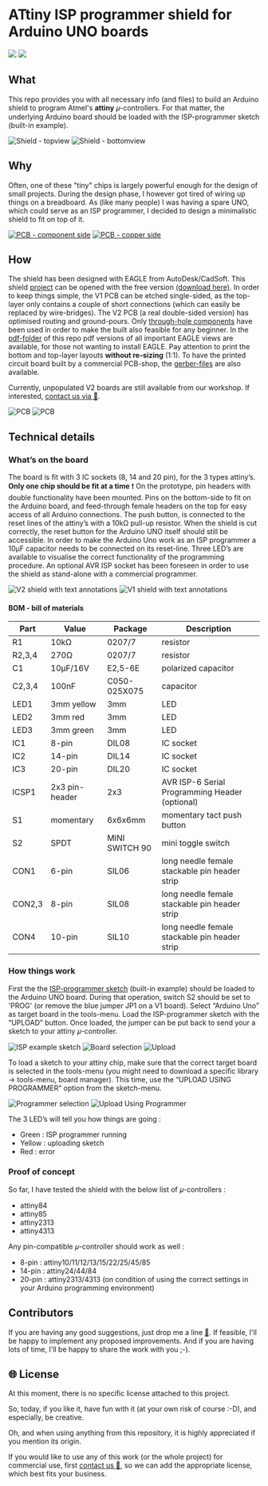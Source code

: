 # ATtiny ISP programmer shield for Arduino UNO boards
![](https://img.shields.io/badge/project%20status-released-green.svg)
![](https://img.shields.io/badge/version-2017/001V02-green.svg)
## What

This repo provides you with all necessary info (and files) to build an Arduino shield to program Atmel's **attiny** 𝜇-controllers. For that matter, the underlying Arduino board should be loaded with the ISP-programmer sketch (built-in example).

![Shield - topview](images/photo-shield_only_top_view.png) ![Shield - bottomview](images/photo-shield_only_bottom_view.png)

## Why

Often, one of these "tiny" chips is largely powerful enough for the design of small projects. During the design phase, I however got tired of wiring up things on a breadboard. As (like many people) I was having a spare UNO, which could serve as an ISP programmer, I decided to design a minimalistic shield to fit on top of it.  

[![PCB - component side](images/component_side-frontal_view-s.png)](images/component_side-frontal_view.png) [![PCB - copper side](images/copper_side-frontal_view-s.png)](images/copper_side-frontal_view.png)

## How

The shield has been designed with EAGLE from AutoDesk/CadSoft. This shield [project](eagle-files/) can be opened with the free version [(download here)](http://www.autodesk.com/products/eagle/free-download). In order to keep things simple, the V1 PCB can be etched single-sided, as the top-layer only contains a couple of short connections (which can easily be replaced by wire-bridges). The V2 PCB (a real double-sided version) has optimised routing and ground-pours. Only [through-hole components](BOM.md) have been used in order to make the built also feasible for any beginner. In the [pdf-folder](pdf-files/) of this repo pdf versions of all important EAGLE views are available, for those not wanting to install EAGLE. Pay attention to print the bottom and top-layer layouts **without re-sizing** (1:1). To have the printed circuit board built by a commercial PCB-shop, the [gerber-files](gerber-files/) are also available.

Currently, unpopulated V2 boards are still available from our workshop. If interested, [contact us via   :email:](http://nostradomus.ddns.net/contactform.html).

![PCB](images/eagle-schematic-s.png) ![PCB](images/eagle-pcb-s.png)

## Technical details

### What’s on the board

The board is fit with 3 IC sockets (8, 14 and 20 pin), for the 3 types attiny’s. **Only one chip should be fit at a time** :exclamation: On the prototype, pin headers with double functionality have been mounted. Pins on the bottom-side to fit on the Arduino board, and feed-through female headers on the top for easy access of all Arduino connections.
The push button, is connected to the reset lines of the attiny’s with a 10kΩ pull-up resistor. When the shield is cut correctly, the reset button for the Arduino UNO itself should still be accessible. In order to make the Arduino Uno work as an ISP programmer a 10µF capacitor needs to be connected on its reset-line.
Three LED’s are available to visualise the correct functionality of the programming procedure.
An optional AVR ISP socket has been foreseen in order to use the shield as stand-alone with a commercial programmer.

![V2 shield with text annotations](images/photo-shield_with_annotations.png) ![V1 shield with text annotations](images/photo-V1-shield_with_annotations.png)

#### BOM - bill of materials

Part | Value | Package | Description  
---- | ----- | ------- | -----------                            
R1     | 10kΩ           | 0207/7         | resistor                                            
R2,3,4 | 270Ω           | 0207/7         | resistor                                            
C1     | 10µF/16V       | E2,5-6E        | polarized capacitor                                 
C2,3,4 | 100nF          | C050-025X075   | capacitor                                           
LED1   | 3mm yellow     | 3mm            | LED                              
LED2   | 3mm red        | 3mm            | LED                              
LED3   | 3mm green      | 3mm            | LED                                                                                             
IC1    | 8-pin          | DIL08          | IC socket                                                            
IC2    | 14-pin         | DIL14          | IC socket                                                                     
IC3    | 20-pin         | DIL20          | IC socket                                                                     
ICSP1  | 2x3 pin-header | 2x3            | AVR ISP-6 Serial Programming Header (optional)                                 
S1     | momentary      | 6x6x6mm        | momentary tact push button
S2	    | SPDT	          | MINI SWITCH 90 | mini toggle switch
CON1   | 6-pin          | SIL06          | long needle female stackable pin header strip
CON2,3 | 8-pin          | SIL08          | long needle female stackable pin header strip
CON4   | 10-pin         | SIL10          | long needle female stackable pin header strip

### How things work

First the the [ISP-programmer sketch](sketches/ArduinoISP.ino) (built-in example) should be loaded to the Arduino UNO board. During that operation, switch S2 should be set to 'PROG' (or remove the blue jumper JP1 on a V1 board). Select “Arduino Uno” as target board in the tools-menu. Load the ISP-programmer sketch with the “UPLOAD” button. Once loaded, the jumper can be put back to send your a sketch to your attiny 𝜇-controller.

![ISP example sketch](images/menu_File-Examples.png) ![Board selection](images/menu_Tools-Board.png) ![Upload](images/menu_Sketch-Upload.png)

To load a sketch to your attiny chip, make sure that the correct target board is selected in the tools-menu (you might need to download a specific library -> tools-menu, board manager). This time, use the “UPLOAD USING PROGRAMMER” option from the sketch-menu.

![Programmer selection](images/menu_Tools-Programmer.png) ![Upload Using Programmer](images/menu_Sketch-Upload_Using_Programmer.png)

The 3 LED’s will tell you how things are going :
 - Green  : ISP programmer running
 - Yellow : uploading sketch
 - Red    : error  

### Proof of concept

So far, I have tested the shield with the below list of 𝜇-controllers :
 - attiny84
 - attiny85
 - attiny2313
 - attiny4313

 Any pin-compatible 𝜇-controller should work as well :
 - 8-pin  : attiny10/11/12/13/15/22/25/45/85
 - 14-pin : attiny24/44/84
 - 20-pin : attiny2313/4313
 (on condition of using the correct settings in your Arduino programming environment)

## Contributors

If you are having any good suggestions, just drop me a line [:email:](http://nostradomus.ddns.net/contactform.html).
If feasible, I'll be happy to implement any proposed improvements.
And if you are having lots of time, I'll be happy to share the work with you ;-).

## :globe_with_meridians: License

At this moment, there is no specific license attached to this project.

So, today, if you like it, have fun with it (at your own risk of course :-D), and especially, be creative.

Oh, and when using anything from this repository, it is highly appreciated if you mention its origin.

If you would like to use any of this work (or the whole project) for commercial use, first [contact us :email:](http://nostradomus.ddns.net/contactform.html), so we can add the appropriate license, which best fits your business.
